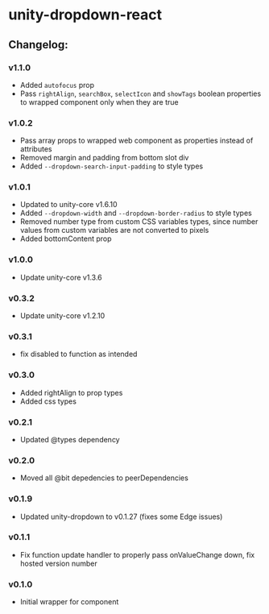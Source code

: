# unity-dropdown-react

## Changelog:

### v1.1.0
- Added `autofocus` prop
- Pass `rightAlign`, `searchBox`, `selectIcon` and `showTags` boolean properties to wrapped component only when they are true

### v1.0.2
- Pass array props to wrapped web component as properties instead of attributes
- Removed margin and padding from bottom slot div
- Added `--dropdown-search-input-padding` to style types

### v1.0.1
- Updated to unity-core v1.6.10
- Added `--dropdown-width` and `--dropdown-border-radius` to style types
- Removed number type from custom CSS variables types, since number values from custom variables are not converted to pixels
- Added bottomContent prop

### v1.0.0
- Update unity-core v1.3.6

### v0.3.2
- Update unity-core v1.2.10

### v0.3.1
- fix disabled to function as intended

### v0.3.0
- Added rightAlign to prop types
- Added css types

### v0.2.1
- Updated @types dependency

### v0.2.0
- Moved all @bit depedencies to peerDependencies

### v0.1.9
- Updated unity-dropdown to v0.1.27 (fixes some Edge issues)

### v0.1.1
- Fix function update handler to properly pass onValueChange down, fix hosted version number

### v0.1.0
- Initial wrapper for component
